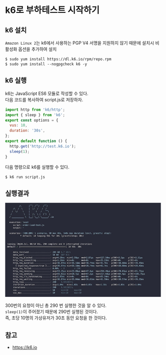 # k6로 부하테스트 시작하기 

## k6 설치

`Amazon Linux 2`는 k6에서 사용하는 PGP V4 서명을 지원하지 않기 때문에 설치시 비활성화 옵션을 추가하여 설치
```shell
$ sudo yum install https://dl.k6.io/rpm/repo.rpm
$ sudo yum install --nogpgcheck k6 -y
```

## k6 실행
k6는 JavaScript ES6 모듈로 작성할 수 있다.  
다음 코드를 복사하여 script.js로 저장하자.

```js
import http from 'k6/http';
import { sleep } from 'k6';
export const options = {
  vus: 10,
  duration: '30s',
};
export default function () {
  http.get('http://test.k6.io');
  sleep(1);
}
```

다음 명령으로 k6를 실행할 수 있다.
```shell
$ k6 run script.js
```

## 실행결과
![k6-실행결과](images/k6-실행결과.jpeg)  


300번의 요청이 아닌 총 290 번 실행한 것을 알 수 있다.  
`sleep(1)`이 주어졌기 때문에 290번 실행된 것이다.  
즉, 초당 10명의 가상유저가 30초 동안 요청을 한 것이다.


## 참고
* https://k6.io

